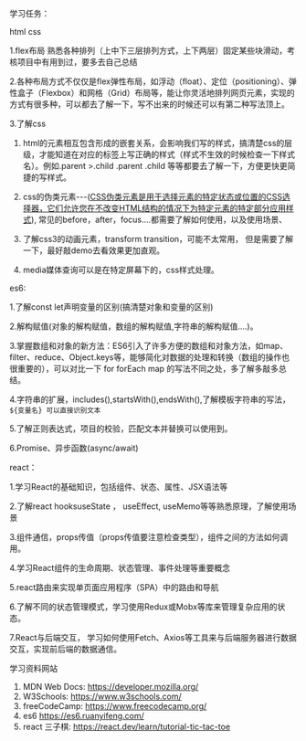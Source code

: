 学习任务：

html css

1.flex布局 熟悉各种排列（上中下三层排列方式，上下两层）固定某些块滑动，考核项目中有用到过，要多去自己总结

2.各种布局方式不仅仅是flex弹性布局，如浮动（float）、定位（positioning）、弹性盒子（Flexbox）和网格（Grid）布局等，能让你灵活地排列网页元素，实现的方式有很多种，可以都去了解一下，写不出来的时候还可以有第二种写法顶上。

3.了解css

1. html的元素相互包含形成的嵌套关系，会影响我们写的样式，搞清楚css的层级，才能知道在对应的标签上写正确的样式（样式不生效的时候检查一下样式名）。例如.parent >.child  .parent .child 等等都要去了解一下，方便更快更简捷的写样式。

2. css的伪类元素---(<u>CSS伪类元素是用于选择元素的特定状态或位置的CSS选择器，它们允许您在不改变HTML结构的情况下为特定元素的特定部分应用样式</u>), 常见的before，after，focus....都需要了解如何使用，以及使用场景、

3. 了解css3的动画元素，transform transition，可能不太常用， 但是需要了解一下，最好敲demo去看效果更加直观。

4. media媒体查询可以是在特定屏幕下的，css样式处理。

   

es6:

1.了解const let声明变量的区别(搞清楚对象和变量的区别)

2.解构赋值(对象的解构赋值，数组的解构赋值,字符串的解构赋值....)。

3.掌握数组和对象的新方法：ES6引入了许多方便的数组和对象方法，如map、filter、reduce、Object.keys等，能够简化对数据的处理和转换（数组的操作也很重要的），可以对比一下 for  forEach map 的写法不同之处，多了解多敲多总结。

4.字符串的扩展，includes(),startsWith(),endsWith(),了解模板字符串的写法，`${变量名} 可以直接识别文本`

5.了解正则表达式，项目的校验，匹配文本并替换可以使用到。

6.Promise、异步函数(async/await)



react：

1.学习React的基础知识，包括组件、状态、属性、JSX语法等

2.了解react hooksuseState ， useEffect, useMemo等等熟悉原理，了解使用场景

3.组件通信，props传值（props传值要注意检查类型），组件之间的方法如何调用。

4.学习React组件的生命周期、状态管理、事件处理等重要概念

5.react路由来实现单页面应用程序（SPA）中的路由和导航

6.了解不同的状态管理模式，学习使用Redux或Mobx等库来管理复杂应用的状态。

7.React与后端交互， 学习如何使用Fetch、Axios等工具来与后端服务器进行数据交互，实现前后端的数据通信。



学习资料网站

1. MDN Web Docs: https://developer.mozilla.org/
2. W3Schools: https://www.w3schools.com/
3. freeCodeCamp: https://www.freecodecamp.org/
4. es6 https://es6.ruanyifeng.com/
5. react 三子棋: https://react.dev/learn/tutorial-tic-tac-toe

